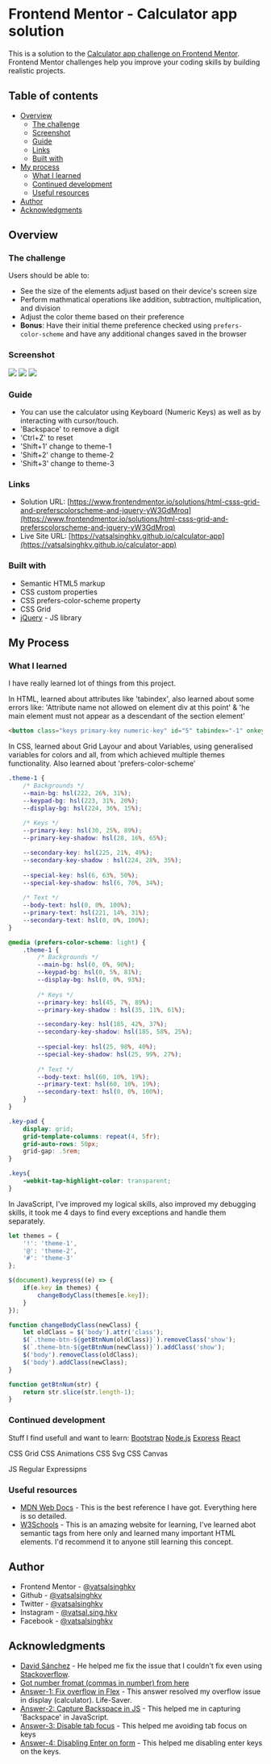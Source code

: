 # Frontend Mentor - Calculator app solution

This is a solution to the [Calculator app challenge on Frontend Mentor](https://www.frontendmentor.io/challenges/calculator-app-9lteq5N29). Frontend Mentor challenges help you improve your coding skills by building realistic projects. 

## Table of contents

- [Overview](#overview)
  - [The challenge](#the-challenge)
  - [Screenshot](#screenshot)
  - [Guide](#guide)
  - [Links](#links)
  - [Built with](#built-with)
- [My process](#my-process)
  - [What I learned](#what-i-learned)
  - [Continued development](#continued-development)
  - [Useful resources](#useful-resources)
- [Author](#author)
- [Acknowledgments](#acknowledgments)


## Overview

### The challenge

Users should be able to:

- See the size of the elements adjust based on their device's screen size
- Perform mathmatical operations like addition, subtraction, multiplication, and division
- Adjust the color theme based on their preference
- **Bonus**: Have their initial theme preference checked using `prefers-color-scheme` and have any additional changes saved in the browser

### Screenshot

![](./screenshots/screenshot-d-l.png)
![](./screenshots/screenshot-d-d.png)
![](./screenshots/screenshot-m.png)

### Guide

- You can use the calculator using Keyboard (Numeric Keys) as well as by interacting with cursor/touch.
- 'Backspace' to remove a digit
- 'Ctrl+Z' to reset
- 'Shift+1' change to theme-1
- 'Shift+2' change to theme-2
- 'Shift+3' change to theme-3

### Links

- Solution URL: [https://www.frontendmentor.io/solutions/html-csss-grid-and-preferscolorscheme-and-jquery-yW3GdMroq](https://www.frontendmentor.io/solutions/html-csss-grid-and-preferscolorscheme-and-jquery-yW3GdMroq)
- Live Site URL: [https://vatsalsinghkv.github.io/calculator-app](https://vatsalsinghkv.github.io/calculator-app)

### Built with

- Semantic HTML5 markup
- CSS custom properties
- CSS prefers-color-scheme property
- CSS Grid
- [jQuery](https://jquery.com/) - JS library


## My Process

### What I learned

I have really learned lot of things from this project.

In HTML, learned about attributes like 'tabindex', also learned about some errors like: 'Attribute name not allowed on element div at this point' & 'he main element must not appear as a descendant of the section element'
```html
<button class="keys primary-key numeric-key" id="5" tabindex="-1" onkeypress="return event.keyCode != 13;">5</button>
```

In CSS, learned about Grid Layour and about Variables, using generalised variables for colors and all, from which achieved multiple themes functionality. Also learned about 'prefers-color-scheme'
```css
.theme-1 {
    /* Backgrounds */
    --main-bg: hsl(222, 26%, 31%);
    --keypad-bg: hsl(223, 31%, 20%);
    --display-bg: hsl(224, 36%, 15%);
    
    /* Keys */
    --primary-key: hsl(30, 25%, 89%);
    --primary-key-shadow: hsl(28, 16%, 65%);

    --secondary-key: hsl(225, 21%, 49%);
    --secondary-key-shadow : hsl(224, 28%, 35%);
    
    --special-key: hsl(6, 63%, 50%);
    --special-key-shadow: hsl(6, 70%, 34%);
    
    /* Text */
    --body-text: hsl(0, 0%, 100%);
    --primary-text: hsl(221, 14%, 31%);
    --secondary-text: hsl(0, 0%, 100%);
}

@media (prefers-color-scheme: light) {
    .theme-1 {
        /* Backgrounds */
        --main-bg: hsl(0, 0%, 90%);
        --keypad-bg: hsl(0, 5%, 81%);
        --display-bg: hsl(0, 0%, 93%);
        
        /* Keys */
        --primary-key: hsl(45, 7%, 89%);
        --primary-key-shadow : hsl(35, 11%, 61%);

        --secondary-key: hsl(185, 42%, 37%);
        --secondary-key-shadow: hsl(185, 58%, 25%);
        
        --special-key: hsl(25, 98%, 40%);
        --special-key-shadow: hsl(25, 99%, 27%);
        
        /* Text */
        --body-text: hsl(60, 10%, 19%);
        --primary-text: hsl(60, 10%, 19%);
        --secondary-text: hsl(0, 0%, 100%);
    }
}

.key-pad {
    display: grid;
    grid-template-columns: repeat(4, 5fr);
    grid-auto-rows: 50px;
    grid-gap: .5rem;
}

.keys{
    -webkit-tap-highlight-color: transparent;
}
```
In JavaScript, I've improved my logical skills, also improved my debugging skills, it took me 4 days to find every exceptions and handle them separately.
```js
let themes = {
    '!': 'theme-1',
    '@': 'theme-2',
    '#': 'theme-3'
};

$(document).keypress((e) => {
    if(e.key in themes) {
        changeBodyClass(themes[e.key]);
    }
});

function changeBodyClass(newClass) {
    let oldClass = $('body').attr('class');
    $(`.theme-btn-${getBtnNum(oldClass)}`).removeClass('show');
    $(`.theme-btn-${getBtnNum(newClass)}`).addClass('show');
    $('body').removeClass(oldClass);
    $('body').addClass(newClass);
}

function getBtnNum(str) {
    return str.slice(str.length-1);
}
```

### Continued development

Stuff I find usefull and want to learn:
[Bootstrap](https://getbootstrap.com/)
[Node.js](https://nodejs.org/)
[Express](https://expressjs.com/)
[React](https://reactjs.org/)

CSS Grid
CSS Animations
CSS Svg
CSS Canvas

JS Regular Expressipns

### Useful resources

- [MDN Web Docs](https://developer.mozilla.org/) - This is the best reference I have got. Everything here is so detailed.
- [W3Schools](https://www.w3schools.com/) - This is an amazing website for learning, I've learned abot semantic tags from here only and learned many important HTML elements. I'd recommend it to anyone still learning this concept.


## Author

- Frontend Mentor - [@vatsalsinghkv](https://www.frontendmentor.io/profile/vatsalsinghkv)
- Github - [@vatsalsinghkv](https://github.com/vatsalsinghkv)
- Twitter - [@vatsalsinghkv](https://www.twitter.com/vatsalsinghkv)
- Instagram - [@vatsal.sing.hkv](https://www.instagram.com/vatsal.singh.kv)
- Facebook - [@vatsalsinghkv](https://www.facebook.com/vatsal.singh.kv)


## Acknowledgments

- [David Sánchez](https://www.frontendmentor.io/profile/d4vsanchez) - He helped me fix the issue that I couldn't fix even using [Stackoverflow](https://stackoverflow.com/).
- [Got number fromat (commas in number) from here](http://www.mredkj.com/javascript/nfbasic.html)
- [Answer-1: Fix overflow in Flex](https://stackoverflow.com/a/37515194/14076424) -  This answer resolved my overflow issue in display (calculator). Life-Saver.
- [Answer-2: Capture Backspace in JS](https://stackoverflow.com/a/4843500/14076424) - This helped me in capturing 'Backspace' in JavaScript.
- [Answer-3: Disable tab focus](https://stackoverflow.com/a/20098852/14076424) - This helped me avoiding tab focus on keys
- [Answer-4: Disabling Enter on form](https://stackoverflow.com/a/52040802/14076424) - This helped me disabling enter keys on the keys.
